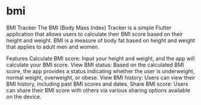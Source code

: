 # bmi

BMI Tracker
The BMI (Body Mass Index) Tracker is a simple Flutter application that allows users to calculate their BMI score based on their height and weight. BMI is a measure of body fat based on height and weight that applies to adult men and women.

Features
Calculate BMI score: Input your height and weight, and the app will calculate your BMI score.
View BMI status: Based on the calculated BMI score, the app provides a status indicating whether the user is underweight, normal weight, overweight, or obese.
View BMI history: Users can view their BMI history, including past BMI scores and dates.
Share BMI score: Users can share their BMI score with others via various sharing options available on the device.
